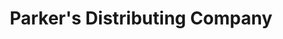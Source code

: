 ---
title: "Parker's Distributing Company"
url: /canyon/parkers-distributing-company/
shop: trade
---